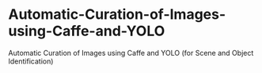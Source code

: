 # Automatic-Curation-of-Images-using-Caffe-and-YOLO
Automatic Curation of Images using Caffe and YOLO (for Scene and Object Identification)
